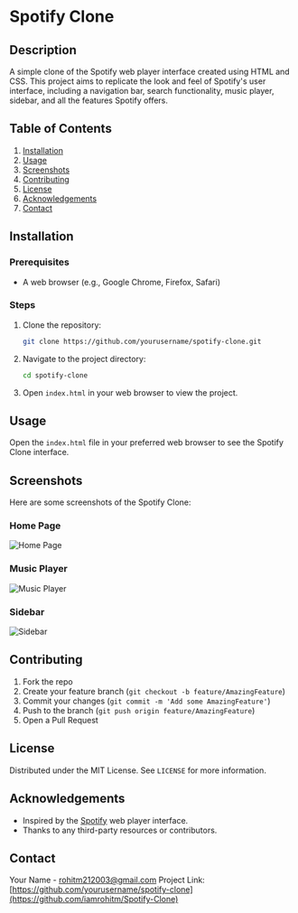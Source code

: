# Spotify Clone

## Description
A simple clone of the Spotify web player interface created using HTML and CSS. This project aims to replicate the look and feel of Spotify's user interface, including a navigation bar, search functionality, music player, sidebar, and all the features Spotify offers.

## Table of Contents
1. [Installation](#installation)
2. [Usage](#usage)
3. [Screenshots](#screenshots)
4. [Contributing](#contributing)
5. [License](#license)
6. [Acknowledgements](#acknowledgements)
7. [Contact](#contact)

## Installation

### Prerequisites
- A web browser (e.g., Google Chrome, Firefox, Safari)

### Steps
1. Clone the repository:
    ```bash
    git clone https://github.com/yourusername/spotify-clone.git
    ```
2. Navigate to the project directory:
    ```bash
    cd spotify-clone
    ```
3. Open `index.html` in your web browser to view the project.

## Usage
Open the `index.html` file in your preferred web browser to see the Spotify Clone interface.

## Screenshots
Here are some screenshots of the Spotify Clone:

### Home Page
![Home Page](screenshots/homepage.png)

### Music Player
![Music Player](screenshots/musicplayer.png)

### Sidebar
![Sidebar](screenshots/sidebar.png)

## Contributing
1. Fork the repo
2. Create your feature branch (`git checkout -b feature/AmazingFeature`)
3. Commit your changes (`git commit -m 'Add some AmazingFeature'`)
4. Push to the branch (`git push origin feature/AmazingFeature`)
5. Open a Pull Request

## License
Distributed under the MIT License. See `LICENSE` for more information.

## Acknowledgements
- Inspired by the [Spotify](https://www.spotify.com) web player interface.
- Thanks to any third-party resources or contributors.

## Contact
Your Name - rohitm212003@gmail.com
Project Link: [https://github.com/yourusername/spotify-clone](https://github.com/iamrohitm/Spotify-Clone)
